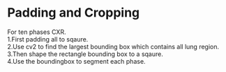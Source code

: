 # Padding and Cropping

For ten phases CXR.   
1.First padding all to sqaure.   
2.Use cv2 to find the largest bounding box which contains all lung region.   
3.Then shape the rectangle bounding box to a sqaure.  
4.Use the boundingbox to segment each phase.  
